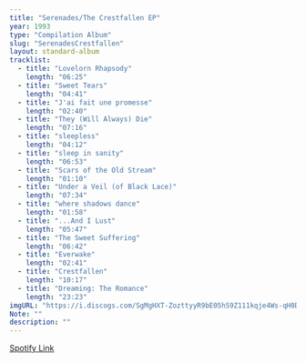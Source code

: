 ```yaml
---
title: "Serenades/The Crestfallen EP"
year: 1993
type: "Compilation Album"
slug: "SerenadesCrestfallen"
layout: standard-album
tracklist:
  - title: "Lovelorn Rhapsody"
    length: "06:25"
  - title: "Sweet Tears"
    length: "04:41"
  - title: "J'ai fait une promesse"
    length: "02:40" 
  - title: "They (Will Always) Die"
    length: "07:16"
  - title: "sleepless"
    length: "04:12"
  - title: "sleep in sanity"
    length: "06:53"
  - title: "Scars of the Old Stream"
    length: "01:10"
  - title: "Under a Veil (of Black Lace)"
    length: "07:34"
  - title: "where shadows dance"
    length: "01:58"
  - title: "...And I Lust"
    length: "05:47"
  - title: "The Sweet Suffering"
    length: "06:42"
  - title: "Everwake"
    length: "02:41"
  - title: "Crestfallen"
    length: "10:17"
  - title: "Dreaming: The Romance"
    length: "23:23"
imgURL: "https://i.discogs.com/SgMgHXT-ZozttyyR9bE05hS9Z111kqje4Ws-qH0DSpQ/rs:fit/g:sm/q:90/h:600/w:600/czM6Ly9kaXNjb2dz/LWRhdGFiYXNlLWlt/YWdlcy9SLTM3ODA1/OC0xNDQyMDA0NTgx/LTgwOTAuanBlZw.jpeg"
Note: ""
description: ""
---
```

[Spotify Link]()

